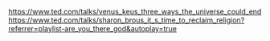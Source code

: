 https://www.ted.com/talks/venus_keus_three_ways_the_universe_could_end
https://www.ted.com/talks/sharon_brous_it_s_time_to_reclaim_religion?referrer=playlist-are_you_there_god&autoplay=true